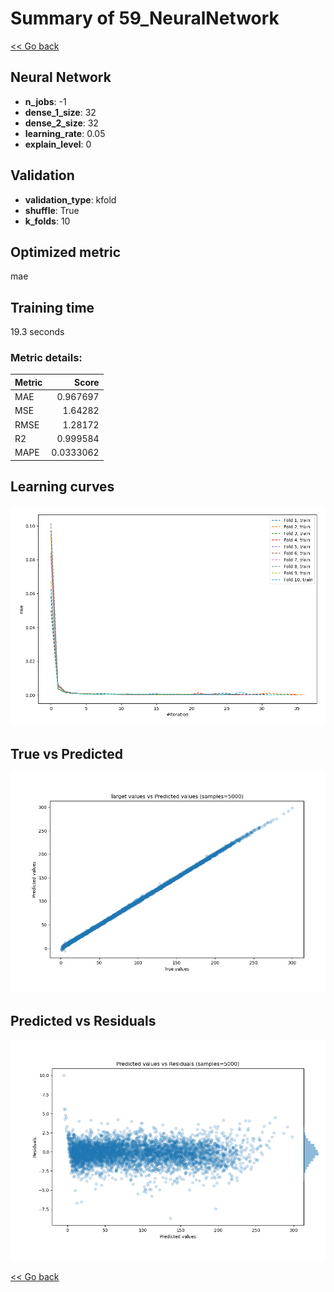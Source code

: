 # Summary of 59_NeuralNetwork

[<< Go back](../README.md)


## Neural Network
- **n_jobs**: -1
- **dense_1_size**: 32
- **dense_2_size**: 32
- **learning_rate**: 0.05
- **explain_level**: 0

## Validation
 - **validation_type**: kfold
 - **shuffle**: True
 - **k_folds**: 10

## Optimized metric
mae

## Training time

19.3 seconds

### Metric details:
| Metric   |     Score |
|:---------|----------:|
| MAE      | 0.967697  |
| MSE      | 1.64282   |
| RMSE     | 1.28172   |
| R2       | 0.999584  |
| MAPE     | 0.0333062 |



## Learning curves
![Learning curves](learning_curves.png)
## True vs Predicted

![True vs Predicted](true_vs_predicted.png)


## Predicted vs Residuals

![Predicted vs Residuals](predicted_vs_residuals.png)



[<< Go back](../README.md)
